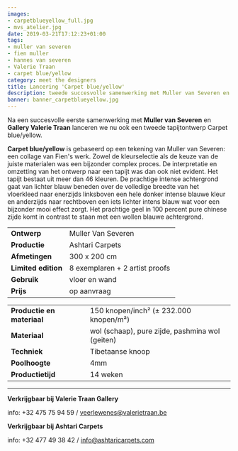 ```yaml
---
images:
- carpetblueyellow_full.jpg
- mvs_atelier.jpg
date: 2019-03-21T17:12:23+01:00
tags:
- muller van severen
- fien muller
- hannes van severen
- Valerie Traan
- carpet blue/yellow
category: meet the designers
title: Lancering 'Carpet blue/yellow'
description: tweede succesvolle samenwerking met Muller van Severen en Gallerie Traan
banner: banner_carpetblueyellow.jpg
---
```

Na een succesvolle eerste samenwerking met **Muller van Severen** en **Gallery Valerie Traan** lanceren we nu ook een tweede tapijtontwerp Carpet blue/yellow.

<!--more-->

**Carpet blue/yellow** is gebaseerd op een tekening van Muller van Severen: een collage van Fien's werk. Zowel de kleurselectie als de keuze van de juiste materialen was een bijzonder complex proces. De interpretatie en omzetting van het ontwerp naar een tapijt was dan ook niet evident. Het tapijt bestaat uit meer dan 46 kleuren. De prachtige intense achtergrond gaat van lichter  blauw beneden over de volledige breedte van het vloerkleed naar enerzijds linksboven een hele donker intense blauwe kleur en anderzijds naar rechtboven een iets lichter intens blauw wat voor een bijzonder mooi effect zorgt. Het prachtige geel in 100 percent pure chinese zijde komt in contrast te staan met een wollen blauwe achtergrond.

|    |    |
|----|----|
| **Ontwerp** | Muller Van Severen |
| **Productie** | Ashtari Carpets |
| **Afmetingen** | 300 x 200 cm |
| **Limited edition** | 8 exemplaren + 2 artist proofs ​|
| **Gebruik** | vloer en wand |
| **Prijs** | op aanvraag |

|    |    |
|----|----|
| **Productie en materiaal** | 150 knopen/inch² (± 232.000 knopen/m²) |
| **Materiaal** | wol (schaap), pure zijde, pashmina wol (geiten) |
| **Techniek** | Tibetaanse knoop |
| **Poolhoogte** | 4mm |
| **Productietijd** | 14 weken |

---

**Verkrijgbaar bij Valerie Traan Gallery**

info: +32 475 75 94 59 / veerlewenes@valerietraan.be

**Verkrijgbaar bij Ashtari Carpets**

info: +32 477 49 38 42 / info@ashtaricarpets.com
